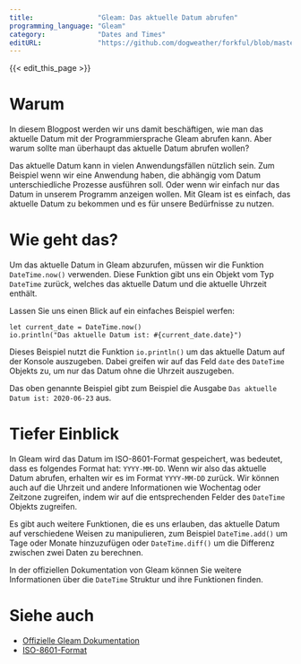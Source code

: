 ```yaml
---
title:                "Gleam: Das aktuelle Datum abrufen"
programming_language: "Gleam"
category:             "Dates and Times"
editURL:              "https://github.com/dogweather/forkful/blob/master/content/de/gleam/getting-the-current-date.md"
---
```


{{< edit_this_page >}}

# Warum

In diesem Blogpost werden wir uns damit beschäftigen, wie man das aktuelle Datum mit der Programmiersprache Gleam abrufen kann. Aber warum sollte man überhaupt das aktuelle Datum abrufen wollen?

Das aktuelle Datum kann in vielen Anwendungsfällen nützlich sein. Zum Beispiel wenn wir eine Anwendung haben, die abhängig vom Datum unterschiedliche Prozesse ausführen soll. Oder wenn wir einfach nur das Datum in unserem Programm anzeigen wollen. Mit Gleam ist es einfach, das aktuelle Datum zu bekommen und es für unsere Bedürfnisse zu nutzen.

# Wie geht das?

Um das aktuelle Datum in Gleam abzurufen, müssen wir die Funktion `DateTime.now()` verwenden. Diese Funktion gibt uns ein Objekt vom Typ `DateTime` zurück, welches das aktuelle Datum und die aktuelle Uhrzeit enthält.

Lassen Sie uns einen Blick auf ein einfaches Beispiel werfen:

```Gleam
let current_date = DateTime.now()
io.println("Das aktuelle Datum ist: #{current_date.date}")
```

Dieses Beispiel nutzt die Funktion `io.println()` um das aktuelle Datum auf der Konsole auszugeben. Dabei greifen wir auf das Feld `date` des `DateTime` Objekts zu, um nur das Datum ohne die Uhrzeit auszugeben.

Das oben genannte Beispiel gibt zum Beispiel die Ausgabe `Das aktuelle Datum ist: 2020-06-23` aus.

# Tiefer Einblick

In Gleam wird das Datum im ISO-8601-Format gespeichert, was bedeutet, dass es folgendes Format hat: `YYYY-MM-DD`. Wenn wir also das aktuelle Datum abrufen, erhalten wir es im Format `YYYY-MM-DD` zurück. Wir können auch auf die Uhrzeit und andere Informationen wie Wochentag oder Zeitzone zugreifen, indem wir auf die entsprechenden Felder des `DateTime` Objekts zugreifen.

Es gibt auch weitere Funktionen, die es uns erlauben, das aktuelle Datum auf verschiedene Weisen zu manipulieren, zum Beispiel `DateTime.add()` um Tage oder Monate hinzuzufügen oder `DateTime.diff()` um die Differenz zwischen zwei Daten zu berechnen.

In der offiziellen Dokumentation von Gleam können Sie weitere Informationen über die `DateTime` Struktur und ihre Funktionen finden.

# Siehe auch

- [Offizielle Gleam Dokumentation](https://gleam.run/documentation/)
- [ISO-8601-Format](https://en.wikipedia.org/wiki/ISO_8601)